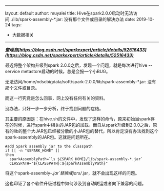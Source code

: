---
layout: default
author: muyalei
title: Hive在spark2.0.0启动时无法访问../lib/spark-assembly-\*.jar: 没有那个文件或目录的解决办法
date: 2019-10-24
tags:
  - 大数据相关
----

***整理自[https://blog.csdn.net/sparkexpert/article/details/52516433](https://blog.csdn.net/sparkexpert/article/details/52516433)***

最近将整个架构升级到spark 2.0.0之后，发现一个问题，就是每次进行hive --service metastore启动的时候，总是会报一个小BUG。

无法访问/home/ndscbigdata/soft/spark-2.0.0/lib/spark-assembly-\*.jar: 没有那个文件或目录。

而这一行究竟是怎么回事，网上没有任何有关的资料。

没办法，只好一步一步分析，终于找到问题的症结。

其主要的原因是：在hive.sh的文件中，发现了这样的命令，原来初始当spark存在的时候，进行spark中相关的JAR包的加载。而自从spark升级到2.0.0之后，原有的lib的整个大JAR包已经被分散的小JAR包的替代，所以肯定没有办法找到这个spark-assembly的JAR包。这就是问题所在。

```
#add Spark assembly jar to the classpath
if [[ -n "$SPARK_HOME" ]]
then
  sparkAssemblyPath=`ls ${SPARK_HOME}/lib/spark-assembly-*.jar`
  CLASSPATH="${CLASSPATH}:${sparkAssemblyPath}"
```

将这个spark-assembly-*.jar`替换成jars/*.jar，就不会出现这样的问题。

这也印证了各个软件升级过程中如何涉及到自动联运或者向下兼容的问题。
